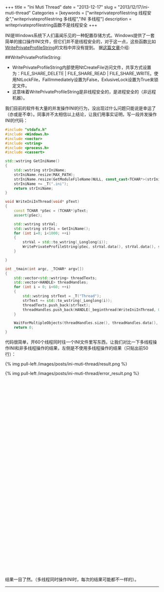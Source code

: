 +++
title = "Ini Muti Thread"
date = "2013-12-17"
slug = "2013/12/17/ini-muti-thread"
Categories = [keywords = ["writeprivateprofilestring 线程安全","writeprivateprofilestring 多线程","INI 多线程"]
description = writeprivateprofilestring函数不是线程安全
+++

INI是Windows系统下人们喜闻乐见的一种配置存储方式。Windows提供了一套简单的接口操作INI文件，但它们并不是线程安全的，对于这一点，这些函数比如[WritePrivateProfileString][1]的文档中并没有提到。
据[这篇文章][2]介绍:

##WritePrivateProfileString:

* WritePrivateProfileString内部使用NtCreateFile访问文件，共享方式设置为：FILE_SHARE_DELETE | FILE_SHARE_READ | FILE_SHARE_WRITE。使用NtLockFile，FailImmediately设置为False，ExlusiveLock设置为True来锁定文件。
* 这意味着WritePrivateProfileString是非线程安全的，是进程安全的（非远程机器）。

我们目前的软件有大量的并发操作INI的行为，没出现过什么问题只能说是幸运了（亦或是不幸）。同事并不太相信以上结论，让我们用事实证明，写一段并发操作INI的代码：

```cpp
#include "stdafx.h"
#include <Windows.h>
#include <vector>
#include <string>
#include <process.h>
#include <cassert>

std::wstring GetIniName()
{
	std::wstring strIniName;
	strIniName.resize(MAX_PATH);
	strIniName.resize(GetModuleFileName(NULL, const_cast<TCHAR*>(strIniName.data()), strIniName.size()));
	strIniName += _T(".ini");
	return strIniName;
}

void WriteIniInThread(void* pText)
{
	const TCHAR *pSec = (TCHAR*)pText;
	assert(pSec);

	std::wstring strVal;
	std::wstring strIni = GetIniName();
	for (int i=0; i<1000; ++i)
	{
		strVal = std::to_wstring(_Longlong(i));
		WritePrivateProfileString(pSec, strVal.data(), strVal.data(), strIni.data());
	}

}

int _tmain(int argc, _TCHAR* argv[])
{
	std::vector<std::wstring> threadTexts;
	std::vector<HANDLE> threadHandles;
	for (int i = 0; i<60; ++i)
	{
		std::wstring strText = _T("Thread");
		strText += std::to_wstring(_Longlong(i));
		threadTexts.push_back(strText);
		threadHandles.push_back(HANDLE(_beginthread(WriteIniInThread, 0, (void*)threadTexts[i].data())));
	}

	WaitForMultipleObjects(threadHandles.size(), threadHandles.data(), TRUE, INFINITE);
	return 0;
}

```
代码很简单，开60个线程同时往一个INI文件里写东西，让我们对比一下多线程操作INI和非多线程操作的结果，左侧是不使用多线程操作的结果（只贴出前50行）：

{% img pull-left /images/posts/ini-muti-thread/result.png %}

{% img pull-left /images/posts/ini-muti-thread/error_result.png %}

</br>
</br>
</br>
</br>
</br>
</br>
</br>
</br>
</br>
</br>
</br>
</br>
</br>
</br>
</br>
</br>
</br>
</br>
</br>
</br>
</br>
</br>
</br>
</br>
</br>
</br>
</br>
</br>
</br>
</br>
</br>
</br>
</br>
</br>
</br>
</br>
</br>

结果一目了然。（多线程同时操作INI时，每次的结果可能都不一样的）。

--------------------------------------------------------------------------------------
[1]: http://msdn.microsoft.com/en-us/library/windows/desktop/ms725501(v=vs.85).aspx
[2]: http://mfctips.com/tag/getprivateprofilestring/
